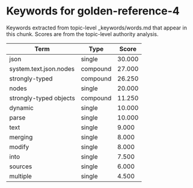 # Keywords for golden-reference-4

Keywords extracted from topic-level _keywords/words.md that appear in this chunk.
Scores are from the topic-level authority analysis.

| Term | Type | Score |
|------|------|-------|
| json | single | 30.000 |
| system.text.json.nodes | compound | 27.000 |
| strongly-typed | compound | 26.250 |
| nodes | single | 20.000 |
| strongly-typed objects | compound | 11.250 |
| dynamic | single | 10.000 |
| parse | single | 10.000 |
| text | single | 9.000 |
| merging | single | 8.000 |
| modify | single | 8.000 |
| into | single | 7.500 |
| sources | single | 6.000 |
| multiple | single | 4.500 |
